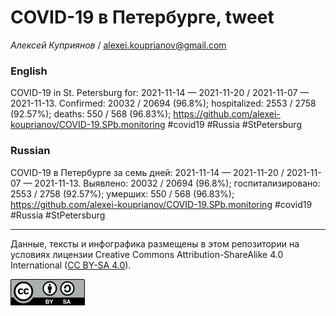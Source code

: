 COVID-19 в Петербурге, tweet
============================

*Алексей Куприянов* /
<a href="mailto:alexei.kouprianov@gmail.com" class="email">alexei.kouprianov@gmail.com</a>

### English

COVID-19 in St. Petersburg for: 2021-11-14 — 2021-11-20 / 2021-11-07 —
2021-11-13. Сonfirmed: 20032 / 20694 (96.8%); hospitalized: 2553 / 2758
(92.57%); deaths: 550 / 568 (96.83%);
<a href="https://github.com/alexei-kouprianov/COVID-19.SPb.monitoring" class="uri">https://github.com/alexei-kouprianov/COVID-19.SPb.monitoring</a>
\#covid19 \#Russia \#StPetersburg

### Russian

COVID-19 в Петербурге за семь дней: 2021-11-14 — 2021-11-20 / 2021-11-07
— 2021-11-13. Выявлено: 20032 / 20694 (96.8%); госпитализировано: 2553 /
2758 (92.57%); умерших: 550 / 568 (96.83%);
<a href="https://github.com/alexei-kouprianov/COVID-19.SPb.monitoring" class="uri">https://github.com/alexei-kouprianov/COVID-19.SPb.monitoring</a>
\#covid19 \#Russia \#StPetersburg

------------------------------------------------------------------------

Данные, тексты и инфографика размещены в этом репозитории на условиях
лицензии Creative Commons Attribution-ShareAlike 4.0 International ([CC
BY-SA 4.0](https://creativecommons.org/licenses/by-sa/4.0/)).

![](../misc/CC-BY-SA-icon.png "CC-BY-SA")
